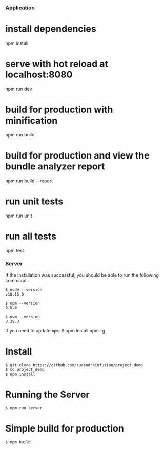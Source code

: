 ### Application

# install dependencies
npm install

# serve with hot reload at localhost:8080
npm run dev

# build for production with minification
npm run build

# build for production and view the bundle analyzer report
npm run build --report

# run unit tests
npm run unit

# run all tests
npm test


### Server
If the installation was successful, you should be able to run the following command.

    $ node --version
    v18.15.0

    $ npm --version
    9.5.0

    $ nvm --version
    0.39.3

If you need to update `npm`;
    $ npm install npm -g


# Install

    $ git clone https://github.com/surendrainfusion/project_demo
    $ cd project_demo
    $ npm install

# Running the Server

    $ npm run server

# Simple build for production

    $ npm build